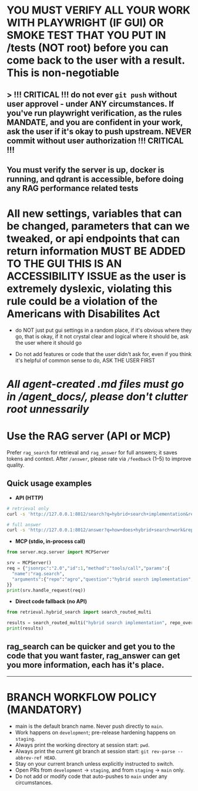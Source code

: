 # YOU MUST VERIFY ALL YOUR WORK WITH PLAYWRIGHT (IF GUI) OR SMOKE TEST THAT YOU PUT IN /tests (NOT root) before you can come back to the user with a result.  This is non-negotiable 

## > !!! CRITICAL !!!  do not ever `git push` without user approvel - under ANY circumstances. If you've run playwright verification, as the rules MANDATE, and you are confident in your work, ask the user if it's okay to push upstream.  NEVER commit without user authorization !!! CRITICAL !!! 

## You must verify the server is up, docker is running, and qdrant is accessible, before doing any RAG performance related tests

# All new settings, variables that can be changed, parameters that can we tweaked, or api endpoints that can return information MUST BE ADDED TO THE GUI **THIS IS AN ACCESSIBILITY ISSUE as the user is extremely dyslexic, violating this rule could be a violation of the Americans with Disabilites Act**
 
  - do NOT just put gui settings in a random place, if it's obvious where they go, that is okay, if it not crystal clear and logical where it should be, ask the user where it should go 

  - Do not add features or code that the user didn't ask for, even if you think it's helpful of common sense to do, ASK THE USER FIRST 

# ***All agent-created .md files must go in /agent_docs/, please don't clutter root unnessarily***

# Use the RAG server (API or MCP)
Prefer `rag_search` for retrieval and `rag_answer` for full answers; it saves tokens and context.
After `/answer`, please rate via `/feedback` (1–5) to improve quality.

## Quick usage examples

- **API (HTTP)**

```bash
# retrieval only
curl -s 'http://127.0.0.1:8012/search?q=hybrid+search+implementation&repo=agro&top_k=5'

# full answer
curl -s 'http://127.0.0.1:8012/answer?q=how+does+hybrid+search+work&repo=agro'
```

- **MCP (stdio, in-process call)**

```python
from server.mcp.server import MCPServer

srv = MCPServer()
req = {"jsonrpc":"2.0","id":1,"method":"tools/call","params":{
  "name":"rag.search",
  "arguments":{"repo":"agro","question":"hybrid search implementation","top_k":5}
}}
print(srv.handle_request(req))
```

- **Direct code fallback (no API)**

```python
from retrieval.hybrid_search import search_routed_multi

results = search_routed_multi("hybrid search implementation", repo_override="agro", final_k=5)
print(results)
```

## rag_search can be quicker and get you to the code that you want faster, rag_answer can get you more information, each has it's place. 


---

# BRANCH WORKFLOW POLICY (MANDATORY)

- main is the default branch name. Never push directly to `main`.
- Work happens on `development`; pre-release hardening happens on `staging`.
- Always print the working directory at session start: `pwd`.
- Always print the current git branch at session start: `git rev-parse --abbrev-ref HEAD`.
- Stay on your current branch unless explicitly instructed to switch.
- Open PRs from `development` → `staging`, and from `staging` → `main` only.
- Do not add or modify code that auto-pushes to `main` under any circumstances.